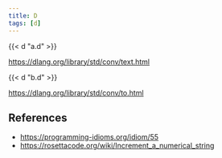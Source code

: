 ```yaml
---
title: D
tags: [d]
---
```


{{< d "a.d" >}}

<https://dlang.org/library/std/conv/text.html>

{{< d "b.d" >}}

<https://dlang.org/library/std/conv/to.html>

## References

- <https://programming-idioms.org/idiom/55>
- <https://rosettacode.org/wiki/Increment_a_numerical_string>
